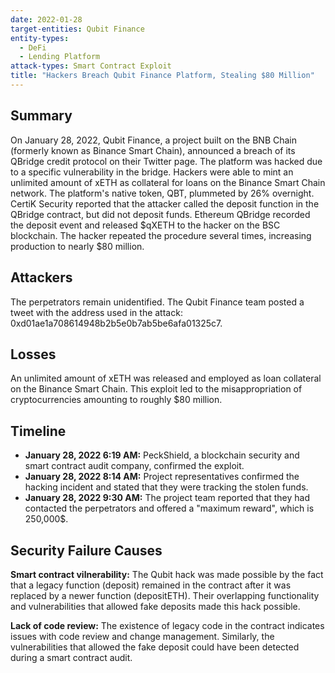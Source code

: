 ```yaml
---
date: 2022-01-28
target-entities: Qubit Finance
entity-types:
  - DeFi
  - Lending Platform
attack-types: Smart Contract Exploit
title: "Hackers Breach Qubit Finance Platform, Stealing $80 Million"
---
```


## Summary

On January 28, 2022, Qubit Finance, a project built on the BNB Chain (formerly known as Binance Smart Chain), announced a breach of its QBridge credit protocol on their Twitter page. The platform was hacked due to a specific vulnerability in the bridge. Hackers were able to mint an unlimited amount of xETH as collateral for loans on the Binance Smart Chain network. The platform's native token, QBT, plummeted by 26% overnight. CertiK Security reported that the attacker called the deposit function in the QBridge contract, but did not deposit funds. Ethereum QBridge recorded the deposit event and released $qXETH to the hacker on the BSC blockchain. The hacker repeated the procedure several times, increasing production to nearly $80 million.

## Attackers

The perpetrators remain unidentified. The Qubit Finance team posted a tweet with the address used in the attack: 0xd01ae1a708614948b2b5e0b7ab5be6afa01325c7.

## Losses

An unlimited amount of xETH was released and employed as loan collateral on the Binance Smart Chain. This exploit led to the misappropriation of cryptocurrencies amounting to roughly $80 million.

## Timeline

- **January 28, 2022 6:19 AM:** PeckShield, a blockchain security and smart contract audit company, confirmed the exploit.
- **January 28, 2022 8:14 AM:** Project representatives confirmed the hacking incident and stated that they were tracking the stolen funds.
- **January 28, 2022 9:30 AM:** The project team reported that they had contacted the perpetrators and offered a "maximum reward", which is 250,000$.

## Security Failure Causes

**Smart contract vilnerability:** The Qubit hack was made possible by the fact that a legacy function (deposit) remained in the contract after it was replaced by a newer function (depositETH). Their overlapping functionality and vulnerabilities that allowed fake deposits made this hack possible.

**Lack of code review:** The existence of legacy code in the contract indicates issues with code review and change management. Similarly, the vulnerabilities that allowed the fake deposit could have been detected during a smart contract audit.
